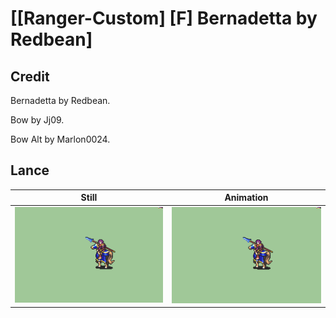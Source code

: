 # [\[Ranger-Custom\] \[F\] Bernadetta by Redbean]

## Credit

Bernadetta by Redbean.

Bow by Jj09.

Bow Alt by Marlon0024.

## Lance

| Still | Animation |
| :---: | :-------: |
| ![Lance still](./Lance_000.png) | ![Lance animation](./Lance.gif) |

